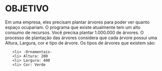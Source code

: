 <h1> OBJETIVO  </H1>

Em uma empresa, eles precisam plantar árvores para poder ver quanto espaço ocupariam. O programa que existe atualmente tem um alto consumo de recursos. Você precisa plantar 1.000.000 de árvores. O processo de plantação das árvores considera que cada árvore possui uma Altura, Largura, cor e tipo de árvore. Os tipos de árvores que existem são:

<ol>
    
    <li> -Ornamentais- 
    <li> Altura: 200 
    <li> Largura: 400 
    <li> Cor: Verde 
    
</ol>        
